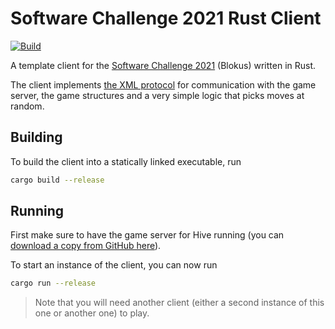# Software Challenge 2021 Rust Client

[![Build](https://github.com/fwcd/socha-client-rust-2021/actions/workflows/build.yml/badge.svg)](https://github.com/fwcd/socha-client-rust-2021/actions/workflows/build.yml)

A template client for the [Software Challenge 2021](https://www.software-challenge.de) (Blokus) written in Rust.

The client implements [the XML protocol](https://docs.software-challenge.de/spiele/blokus/xml-dokumentation.html) for communication with the game server, the game structures and a very simple logic that picks moves at random.

## Building

To build the client into a statically linked executable, run

```bash
cargo build --release
```

## Running

First make sure to have the game server for Hive running (you can [download a copy from GitHub here](https://github.com/software-challenge/backend/releases/tag/21.4.0)).

To start an instance of the client, you can now run

```bash
cargo run --release
```

> Note that you will need another client (either a second instance of this one or another one) to play.

